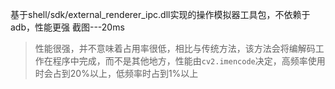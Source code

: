 基于shell/sdk/external_renderer_ipc.dll实现的操作模拟器工具包，不依赖于adb，性能更强
截图---20ms 

> 性能很强，并不意味着占用率很低，相比与传统方法，该方法会将编解码工作在程序中完成，而不是其他地方，性能由`cv2.imencode`决定，高频率使用时会占到20%以上，低频率时占到1%以上